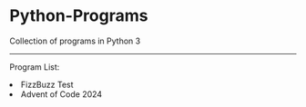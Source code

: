 # Python-Programs
Collection of programs in Python 3

<hr>

Program List:
<li>FizzBuzz Test</li>
<li>Advent of Code 2024</li>
